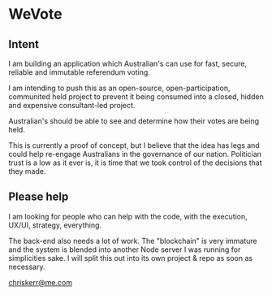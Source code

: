 # WeVote


## Intent
I am building an application which Australian's can use for fast, secure, reliable and immutable referendum voting. 

I am intending to push this as an open-source, open-participation, communited held project to prevent it being consumed into a closed, hidden and expensive consultant-led project. 

Australian's should be able to see and determine how their votes are being held.

This is currently a proof of concept, but I believe that the idea has legs and could help re-engage Australians in the governance of our nation. Politician trust is a low as it ever is, it is time that we took control of the decisions that they made. 

## Please help
I am looking for people who can help with the code, with the execution, UX/UI, strategy, everything. 

The back-end also needs a lot of work. The "blockchain" is very immature and the system is blended into another Node server I was running for simplicities sake. I will split this out into its own project & repo as soon as necessary.

chriskerr@me.com